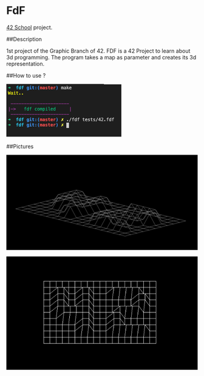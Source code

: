 # FdF
[42 School](https://www.42.fr/) project.

##Description

1st project of the Graphic Branch of 42.
FDF is a 42 Project to learn about 3d programming. The program takes a map as parameter and creates its 3d representation.

##How to use ?

![](png/how2use.png)

##Pictures

![](png/isometric.png)

![](png/2d.png)
